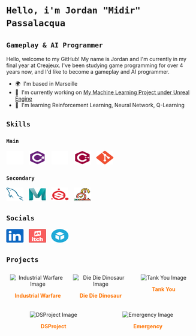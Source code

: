 # `Hello, i'm Jordan "Midir" Passalacqua`
## `Gameplay & AI Programmer`

Hello, welcome to my GitHub!
My name is Jordan and I'm currently in my final year at Creajeux. I've been studying game programming for over 4 years now, and I'd like to become a gameplay and AI programmer.

* 🌍  I'm based in Marseille
* 🚀  I'm currently working on [My Machine Learning Project under Unreal Engine](http://github.com/Midir1/ML_Project)
* 🧠  I'm learning Reinforcement Learning, Neural Network, Q-Learning

## `Skills`

### `Main`

<p align="left">
<a><img src="https://raw.githubusercontent.com/Midir1/Midir1/main/Logos/Unity.svg" width="46" height="36" alt="Unity" style="padding-right:10px"/></a>
<a><img src="https://raw.githubusercontent.com/Midir1/Midir1/main/Logos/Csharp.svg" width="46" height="36" alt="C#" style="padding-right:10px"/></a>
<a><img src="https://raw.githubusercontent.com/Midir1/Midir1/main/Logos/UnrealEngine.svg" width="46" height="36" alt="UnrealEngine" style="padding-right:10px"/></a>
<a><img src="https://raw.githubusercontent.com/Midir1/Midir1/main/Logos/Cplusplus.svg" width="46" height="36" alt="C++"style="padding-right:10px"/></a>
<a><img src="https://raw.githubusercontent.com/Midir1/Midir1/main/Logos/Git.svg" width="46" height="36" alt="Git"style="padding-right:10px"/></a>
</p>

### `Secondary`

<p align="left">
<a><img src="https://raw.githubusercontent.com/Midir1/Midir1/main/Logos/MySql.svg" width="46" height="36" alt="MySql" style="padding-right:10px"/></a>
<a><img src="https://raw.githubusercontent.com/Midir1/Midir1/main/Logos/Maya.svg" width="46" height="36" alt="Maya" style="padding-right:10px"/></a>
<a><img src="https://raw.githubusercontent.com/Midir1/Midir1/main/Logos/SubstanceDesigner.svg" width="46" height="36" alt="SubstanceDesigner" style="padding-right:10px"/></a>
<a><img src="https://raw.githubusercontent.com/Midir1/Midir1/main/Logos/Scrum.png" width="46" height="36" alt="Scrum" style="padding-right:10px"/></a>
</p>

## `Socials`

<p align="left"> 
<a href="https://fr.linkedin.com/in/jordan-passalacqua" target="_blank" rel="noreferrer"> <img src="https://raw.githubusercontent.com/Midir1/Midir1/main/Logos/Linkedin.svg" width="46" height="36" alt="Linkedin" style="padding-right:10px"/></a>
<a href="https://midir1.itch.io" target="_blank" rel="noreferrer"> <img src="https://raw.githubusercontent.com/Midir1/Midir1/main/Logos/Itch_io.svg" width="46" height="36" alt="itch.io" style="padding-right:10px"/></a>
<a href="https://sketchfab.com/Midir" target="_blank" rel="noreferrer"> <img src="https://raw.githubusercontent.com/Midir1/Midir1/main/Logos/Sketchfab.svg" width="46" height="36" alt="Sketchfab" style="padding-right:10px"/></a>
</p>

## `Projects`

<div style="display: flex;">

  <div style="flex: 1; text-align: center; margin: 10px;">
    <img src="https://img.itch.zone/aW1hZ2UvMjE0NDM3NS8xMjY0NjYxOS5wbmc=/original/2fXPmu.png" alt="Industrial Warfare Image" width="200"/>
    <p><span style="color: #ff7300; font-weight: bold;">Industrial Warfare</span></p>
  </div>

  <div style="flex: 1; text-align: center; margin: 10px;">
    <img src="https://img.itch.zone/aW1hZ2UvMTQ0NTY4OS84NDQwNDAxLnBuZw==/original/MgDFW6.png" alt="Die Die Dinosaur Image" width="200"/>
    <p><span style="color: #ff7300; font-weight: bold;">Die Die Dinosaur</span></p>
  </div>

  <div style="flex: 1; text-align: center; margin: 10px;">
    <img src="https://img.itch.zone/aW1hZ2UvMTQwNDc5Mi84NDMxMjM2LnBuZw==/347x500/PAQgbr.png" alt="Tank You Image" width="200"/>
    <p><span style="color: #ff7300; font-weight: bold;">Tank You</span></p>
  </div>

</div>

<div style="display: flex;">

  <div style="flex: 1; text-align: center; margin: 10px;">
    <img src="https://img.itch.zone/aW1hZ2UvMTA2ODMxMS82MTE4MzgwLnBuZw==/347x500/zG8YMK.png" alt="DSProject Image" width="200"/>
    <p><span style="color: #ff7300; font-weight: bold;">DSProject</span></p>
  </div>

  <div style="flex: 1; text-align: center; margin: 10px;">
    <img src="https://img.itch.zone/aW1hZ2UvOTE5MzEzLzUzMzY0MTUucG5n/347x500/7ukAwj.png" alt="Emergency Image" width="200"/>
    <p><span style="color: #ff7300; font-weight: bold;">Emergency</span></p>
  </div>

</div>